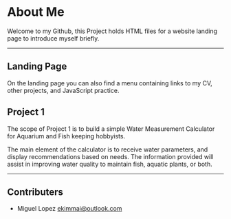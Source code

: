 # About Me

Welcome to my Github, this Project holds HTML files for a website landing page to introduce myself briefly. 

---

## Landing Page

On the landing page you can also find a menu containing links to my CV, other projects, and JavaScript practice.

## Project 1

The scope of Project 1 is to build a simple Water Measurement Calculator for Aquarium and Fish keeping hobbyists. 

The main element of the calculator is to receive water parameters, and display recommendations based on needs. The information provided will assist in improving water quality to maintain fish, aquatic plants, or both.    

---

## Contributers

- Miguel Lopez <ekimmai@outlook.com>